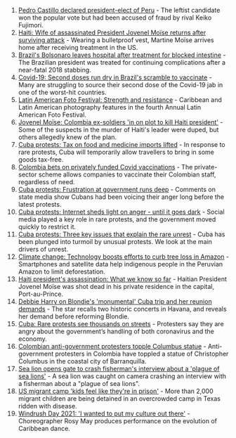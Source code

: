 1. [Pedro Castillo declared president-elect of Peru](https://www.bbc.co.uk/news/world-latin-america-57897402) - The leftist candidate won the popular vote but had been accused of fraud by rival Keiko Fujimori.
2. [Haiti: Wife of assassinated President Jovenel Moïse returns after surviving attack](https://www.bbc.co.uk/news/world-latin-america-57877241) - Wearing a bulletproof vest, Martine Moïse arrives home after receiving treatment in the US.
3. [Brazil's Bolsonaro leaves hospital after treatment for blocked intestine](https://www.bbc.co.uk/news/world-latin-america-57881111) - The Brazilian president was treated for continuing complications after a near-fatal 2018 stabbing.
4. [Covid-19: Second doses run dry in Brazil's scramble to vaccinate](https://www.bbc.co.uk/news/world-latin-america-57819263) - Many are struggling to source their second dose of the Covid-19 jab in one of the worst-hit countries.
5. [Latin American Foto Festival: Strength and resistance](https://www.bbc.co.uk/news/in-pictures-57819892) - Caribbean and Latin American photography features in the fourth Annual Latin American Foto Festival.
6. [Jovenel Moïse: Colombia ex-soldiers 'in on plot to kill Haiti president'](https://www.bbc.co.uk/news/world-latin-america-57834681) - Some of the suspects in the murder of Haiti's leader were duped, but others allegedly knew of the plan.
7. [Cuba protests: Tax on food and medicine imports lifted](https://www.bbc.co.uk/news/world-latin-america-57844864) - In response to rare protests, Cuba will temporarily allow travellers to bring in some goods tax-free.
8. [Colombia bets on privately funded Covid vaccinations](https://www.bbc.co.uk/news/world-latin-america-57819261) - The private-sector scheme allows companies to vaccinate their Colombian staff, regardless of need.
9. [Cuba protests: Frustration at government runs deep](https://www.bbc.co.uk/news/world-latin-america-57823130) - Comments on state media show Cubans had been voicing their anger long before the latest protests.
10. [Cuba protests: Internet sheds light on anger - until it goes dark](https://www.bbc.co.uk/news/world-latin-america-57818918) - Social media played a key role in rare protests, and the government moved quickly to restrict it.
11. [Cuba protests: Three key issues that explain the rare unrest](https://www.bbc.co.uk/news/world-latin-america-57802170) - Cuba has been plunged into turmoil by unusual protests. We look at the main drivers of unrest.
12. [Climate change: Technology boosts efforts to curb tree loss in Amazon](https://www.bbc.co.uk/news/science-environment-57807544) - Smartphones and satellite data help indigenous people in the Peruvian Amazon to limit deforestation.
13. [Haiti president's assassination: What we know so far](https://www.bbc.co.uk/news/world-latin-america-57762246) - Haitian President Jovenel Moïse was shot dead in his private residence in the capital, Port-au-Prince.
14. [Debbie Harry on Blondie's 'monumental' Cuba trip and her reunion demands](https://www.bbc.co.uk/news/entertainment-arts-57808649) - The star recalls two historic concerts in Havana, and reveals her demand before reforming Blondie.
15. [Cuba: Rare protests see thousands on streets](https://www.bbc.co.uk/news/world-latin-america-57803481) - Protesters say they are angry about the government’s handling of both coronavirus and the economy.
16. [Colombian anti-government protesters topple Columbus statue](https://www.bbc.co.uk/news/world-latin-america-57660563) - Anti-government protesters in Colombia have toppled a statue of Christopher Columbus in the coastal city of Barranquilla.
17. [Sea lion opens gate to crash fisherman's interview about a 'plague of sea lions'](https://www.bbc.co.uk/news/world-latin-america-57604881) - A sea lion was caught on camera crashing an interview with a fisherman about a "plague of sea lions".
18. [US migrant camp 'kids feel like they're in prison'](https://www.bbc.co.uk/news/world-us-canada-57576306) - More than 2,000 migrant children are being detained in an overcrowded camp in Texas ridden with disease.
19. [Windrush Day 2021: 'I wanted to put my culture out there'](https://www.bbc.co.uk/news/uk-england-suffolk-57553424) - Choreographer Rosy May produces performance on the evolution of Caribbean dance.
